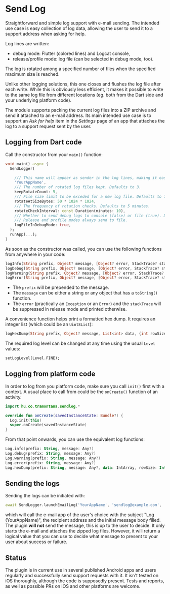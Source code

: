 Send Log
========

Straightforward and simple log support with e-mail sending. The intended use case is easy collection of log data, allowing the user to send it to a support address when asking for help.

Log lines are written:

* debug mode: Flutter (colored lines) and Logcat console,
* release/profile mode: log file (can be selected in debug mode, too).

The log is rotated among a specified number of files when the specified maximum size is reached.

Unlike other logging solutions, this one closes and flushes the log file after each write. While this is obviously less efficient, it makes it possible to write to the same log file from different locations (eg. both from the Dart side and your underlying platform code).

The module supports packing the current log files into a ZIP archive and send it attached to an e-mail address. Its main intended use case is to support an _Ask for help_ item in the _Settings_ page of an app that attaches the log to a support request sent by the user.

## Logging from Dart code

Call the constructor from your `main()` function:

```dart
void main() async {
  SendLogger(

    /// This name will appear as sender in the log lines, making it easier to spot them or filter on in Logcat.
    'YourAppName',
    /// The number of rotated log files kept. Defaults to 3.
    keepRotateCount: 5,
    /// File size limit to be exceded for a new log file. Defaults to 10 MB.
    rotateAtSizeBytes: 50 * 1024 * 1024,
    /// The frequency of rotation checks. Defaults to 5 minutes.
    rotateCheckInterval: const Duration(minutes: 10),
    /// Whether to send debug logs to console (false) or file (true). Defaults to false.
    /// Release and profile modes always send to file.
    logFileInDebugMode: true,
  );
  runApp(...);
}
```

As soon as the constructor was called, you can use the following functions from anywhere in your code:

```dart
logInfo(String prefix, Object? message, [Object? error, StackTrace? stackTrace]);
logDebug(String prefix, Object? message, [Object? error, StackTrace? stackTrace]);
logWarning(String prefix, Object? message, [Object? error, StackTrace? stackTrace]);
logError(String prefix, Object? message, [Object? error, StackTrace? stackTrace]);
```

* The `prefix` will be prepended to the message.
* The `message` can be either a string or any object that has a `toString()` function.
* The `error` (practically an `Exception` or an `Error`) and the `stackTrace` will be suppressed in release mode and printed otherwise.

A convenience function helps print a formatted hex dump. It requires an integer list (which could be an `Uint8List`):

```dart
logHexDump(String prefix, Object? message, List<int> data, {int rowSize = 16, bool showAscii = true});
```

The required log level can be changed at any time using the usual `Level` values:

```dart
setLogLevel(Level.FINE);
```

## Logging from platform code

In order to log from you platform code, make sure you call `init()` first with a context. A usual place to call from could be the `onCreate()` function of an activity.

```kotlin
import hu.co.tramontana.sendlog.*

override fun onCreate(savedInstanceState: Bundle?) {
  Log.init(this)
  super.onCreate(savedInstanceState)
}
```

From that point onwards, you can use the equivalent log functions:

```kotlin
Log.info(prefix: String, message: Any?)
Log.debug(prefix: String, message: Any?)
Log.warning(prefix: String, message: Any?)
Log.error(prefix: String, message: Any?)
Log.hexDump(prefix: String, message: Any?, data: IntArray, rowSize: Int = 16, showAscii: Boolean = true)
```

## Sending the logs

Sending the logs can be initiated with:

```dart
await SendLogger.launchEmailLog('YourAppName', 'sendlog@example.com', 'message body');
```

which will call the e-mail app of the user's choice with the subject "Log (YourAppName)", the recipient address and the initial message body filled. The plugin **will not** send the message, this is up to the user to decide. It only starts the e-mail and attaches the zipped log files. However, it will return a logical value that you can use to decide what message to present to your user about success or failure.

## Status

The plugin is in current use in several published Android apps and users regularly and successfully send support requests with it. It isn't tested on iOS thoroughly, although the code is supposedly present. Tests and reports, as well as possible PRs on iOS and other platforms are welcome.